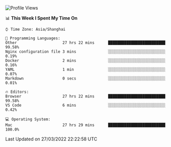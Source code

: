 <!--START_SECTION:waka-->
![Profile Views](http://img.shields.io/badge/Profile%20Views-2-blue)

📊 **This Week I Spent My Time On** 

```text
⌚︎ Time Zone: Asia/Shanghai

💬 Programming Languages: 
Other                    27 hrs 22 mins      █████████████████████████   99.58% 
Nginx configuration file 3 mins              ░░░░░░░░░░░░░░░░░░░░░░░░░   0.19% 
Docker                   2 mins              ░░░░░░░░░░░░░░░░░░░░░░░░░   0.16% 
YAML                     1 min               ░░░░░░░░░░░░░░░░░░░░░░░░░   0.07% 
Markdown                 0 secs              ░░░░░░░░░░░░░░░░░░░░░░░░░   0.01%

🔥 Editors: 
Browser                  27 hrs 22 mins      █████████████████████████   99.58% 
VS Code                  6 mins              ░░░░░░░░░░░░░░░░░░░░░░░░░   0.42%

💻 Operating System: 
Mac                      27 hrs 29 mins      █████████████████████████   100.0%

```


 Last Updated on 27/03/2022 22:22:58 UTC
<!--END_SECTION:waka-->